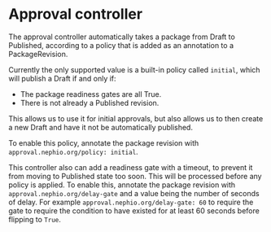 # Approval controller

The approval controller automatically takes a package from Draft to Published,
according to a policy that is added as an annotation to a PackageRevision.

Currently the only supported value is a built-in policy called `initial`, which
will publish a Draft if and only if:
- The package readiness gates are all True.
- There is not already a Published revision.

This allows us to use it for initial approvals, but also allows us to then
create a new Draft and have it not be automatically published.

To enable this policy, annotate the package revision with
`approval.nephio.org/policy: initial`.

This controller also can add a readiness gate with a timeout, to prevent it
from moving to Published state too soon. This will be processed before any
policy is applied. To enable this, annotate the package revision with
`approval.nephio.org/delay-gate` and a value being the number of seconds of
delay. For example `approval.nephio.org/delay-gate: 60` to require the gate to
require the condition to have existed for at least 60 seconds before flipping to
`True`.
